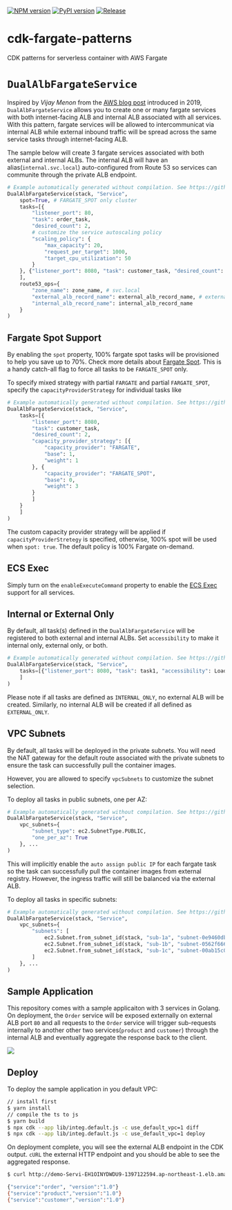 [![NPM version](https://badge.fury.io/js/cdk-fargate-patterns.svg)](https://badge.fury.io/js/cdk-fargate-patterns)
[![PyPI version](https://badge.fury.io/py/cdk-fargate-patterns.svg)](https://badge.fury.io/py/cdk-fargate-patterns)
[![Release](https://github.com/pahud/cdk-fargate-patterns/actions/workflows/release.yml/badge.svg)](https://github.com/pahud/cdk-fargate-patterns/actions/workflows/release.yml)

# cdk-fargate-patterns

CDK patterns for serverless container with AWS Fargate

# `DualAlbFargateService`

Inspired by *Vijay Menon* from the [AWS blog post](https://aws.amazon.com/blogs/containers/how-to-use-multiple-load-balancer-target-group-support-for-amazon-ecs-to-access-internal-and-external-service-endpoint-using-the-same-dns-name/) introduced in 2019, `DualAlbFargateService` allows you to create one or many fargate services with both internet-facing ALB and internal ALB associated with all services. With this pattern, fargate services will be allowed to intercommunicat via internal ALB while external inbound traffic will be spread across the same service tasks through internet-facing ALB.

The sample below will create 3 fargate services associated with both external and internal ALBs. The internal ALB will have an alias(`internal.svc.local`) auto-configured from Route 53 so services can communite through the private ALB endpoint.

```python
# Example automatically generated without compilation. See https://github.com/aws/jsii/issues/826
DualAlbFargateService(stack, "Service",
    spot=True, # FARGATE_SPOT only cluster
    tasks=[{
        "listener_port": 80,
        "task": order_task,
        "desired_count": 2,
        # customize the service autoscaling policy
        "scaling_policy": {
            "max_capacity": 20,
            "request_per_target": 1000,
            "target_cpu_utilization": 50
        }
    }, {"listener_port": 8080, "task": customer_task, "desired_count": 2}, {"listener_port": 9090, "task": product_task, "desired_count": 2}
    ],
    route53_ops={
        "zone_name": zone_name, # svc.local
        "external_alb_record_name": external_alb_record_name, # external.svc.local
        "internal_alb_record_name": internal_alb_record_name
    }
)
```

## Fargate Spot Support

By enabling the `spot` property, 100% fargate spot tasks will be provisioned to help you save up to 70%. Check more details about [Fargate Spot](https://aws.amazon.com/about-aws/whats-new/2019/12/aws-launches-fargate-spot-save-up-to-70-for-fault-tolerant-applications/?nc1=h_ls). This is a handy catch-all flag to force all tasks to be `FARGATE_SPOT` only.

To specify mixed strategy with partial `FARGATE` and partial `FARGATE_SPOT`, specify the `capacityProviderStrategy` for individual tasks like

```python
# Example automatically generated without compilation. See https://github.com/aws/jsii/issues/826
DualAlbFargateService(stack, "Service",
    tasks=[{
        "listener_port": 8080,
        "task": customer_task,
        "desired_count": 2,
        "capacity_provider_strategy": [{
            "capacity_provider": "FARGATE",
            "base": 1,
            "weight": 1
        }, {
            "capacity_provider": "FARGATE_SPOT",
            "base": 0,
            "weight": 3
        }
        ]
    }
    ]
)
```

The custom capacity provider strategy will be applied if `capacityProviderStretegy` is specified, otherwise, 100% spot will be used when `spot: true`. The default policy is 100% Fargate on-demand.

## ECS Exec

Simply turn on the `enableExecuteCommand` property to enable the [ECS Exec](https://docs.aws.amazon.com/AmazonECS/latest/developerguide/ecs-exec.html) support for all services.

## Internal or External Only

By default, all task(s) defined in the `DualAlbFargateService` will be registered to both external and internal ALBs.
Set `accessibility` to make it internal only, external only, or both.

```python
# Example automatically generated without compilation. See https://github.com/aws/jsii/issues/826
DualAlbFargateService(stack, "Service",
    tasks=[{"listener_port": 8080, "task": task1, "accessibility": LoadBalancerAccessibility.INTERNAL_ONLY}, {"listener_port": 8081, "task": task2, "accessibility": LoadBalancerAccessibility.EXTERNAL_ONLY}, {"listener_port": 8082, "task": task3}
    ]
)
```

Please note if all tasks are defined as `INTERNAL_ONLY`, no external ALB will be created. Similarly, no internal ALB
will be created if all defined as `EXTERNAL_ONLY`.

## VPC Subnets

By default, all tasks will be deployed in the private subnets. You will need the NAT gateway for the default route associated with the private subnets to ensure the task can successfully pull the container images.

However, you are allowed to specify `vpcSubnets` to customize the subnet selection.

To deploy all tasks in public subnets, one per AZ:

```python
# Example automatically generated without compilation. See https://github.com/aws/jsii/issues/826
DualAlbFargateService(stack, "Service",
    vpc_subnets={
        "subnet_type": ec2.SubnetType.PUBLIC,
        "one_per_az": True
    }, ...
)
```

This will implicitly enable the `auto assign public IP` for each fargate task so the task can successfully pull the container images from external registry. However, the ingress traffic will still be balanced via the external ALB.

To deploy all tasks in specific subnets:

```python
# Example automatically generated without compilation. See https://github.com/aws/jsii/issues/826
DualAlbFargateService(stack, "Service",
    vpc_subnets={
        "subnets": [
            ec2.Subnet.from_subnet_id(stack, "sub-1a", "subnet-0e9460dbcfc4cf6ee"),
            ec2.Subnet.from_subnet_id(stack, "sub-1b", "subnet-0562f666bdf5c29af"),
            ec2.Subnet.from_subnet_id(stack, "sub-1c", "subnet-00ab15c0022872f06")
        ]
    }, ...
)
```

## Sample Application

This repository comes with a sample applicaiton with 3 services in Golang. On deployment, the `Order` service will be exposed externally on external ALB port `80` and all requests to the `Order` service will trigger sub-requests internally to another other two services(`product` and `customer`) through the internal ALB and eventually aggregate the response back to the client.

![](images/DualAlbFargateService.svg)

## Deploy

To deploy the sample application in you default VPC:

```sh
// install first
$ yarn install
// compile the ts to js
$ yarn build
$ npx cdk --app lib/integ.default.js -c use_default_vpc=1 diff
$ npx cdk --app lib/integ.default.js -c use_default_vpc=1 deploy
```

On deployment complete, you will see the external ALB endpoint in the CDK output. `cURL` the external HTTP endpoint and you should be able to see the aggregated response.

```sh
$ curl http://demo-Servi-EH1OINYDWDU9-1397122594.ap-northeast-1.elb.amazonaws.com

{"service":"order", "version":"1.0"}
{"service":"product","version":"1.0"}
{"service":"customer","version":"1.0"}
```
